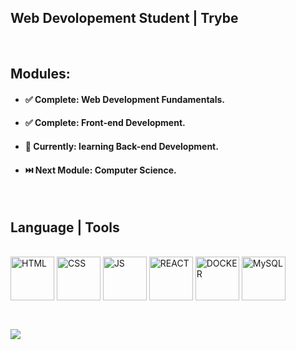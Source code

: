 
## Web Devolopement Student | Trybe
<br>

## Modules:
- #### ✅ Complete: Web Development Fundamentals.
- #### ✅ Complete: Front-end Development. 
- #### :open_book: Currently: learning Back-end Development. 
- #### :next_track_button: Next Module: Computer Science. 
 
<br>

<!--
**Anderson-Zobel/Anderson-Zobel** is a ✨ _special_ ✨ repository because its `README.md` (this file) appears on your GitHub profile.

Here are some ideas to get you started:

- 🔭 I’m currently working on ...
- 🌱 I’m currently learning ...
- 👯 I’m looking to collaborate on ...
- 🤔 I’m looking for help with ...
- 💬 Ask me about ...
- 📫 How to reach me: ...
- 😄 Pronouns: ...
- ⚡ Fun fact: ...
-->

<!--  ![Anurag's GitHub stats](https://github-readme-stats.vercel.app/api?username=Anderson-Zobel&show_icons=true&count_private=true&theme=radical) -->
## Language | Tools
<div style="display: inline_block"><br>
   <img align="center" alt="HTML" width="70" src="https://cdn.jsdelivr.net/gh/devicons/devicon/icons/html5/html5-original.svg" />
   <img align="center" alt="CSS" width="70" src="https://cdn.jsdelivr.net/gh/devicons/devicon/icons/css3/css3-original.svg" />
   <img align="center" alt="JS" width="70" src="https://cdn.jsdelivr.net/gh/devicons/devicon/icons/javascript/javascript-original.svg" />
   <img align="center" alt="REACT" width="70" src="https://cdn.jsdelivr.net/gh/devicons/devicon/icons/react/react-original.svg" />
   <img align="center" alt="DOCKER" width="70" src="https://cdn.jsdelivr.net/gh/devicons/devicon/icons/docker/docker-original.svg" />
   <img align="center" alt="MySQL" width="70" src="https://cdn.jsdelivr.net/gh/devicons/devicon/icons/mysql/mysql-original.svg" />
</div>
<br>

##

<div>

  <a href="https://www.linkedin.com/in/anderson-zobel" target="_blank"><img src="https://img.shields.io/badge/-LinkedIn-%230077B5?style=for-the-badge&logo=linkedin&logoColor=white" target="_blank"></a>
 
</div>
